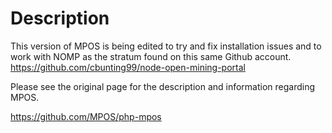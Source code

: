 Description
===========

This version of MPOS is being edited to try and fix installation issues and to work with NOMP as the stratum found on this same Github account. https://github.com/cbunting99/node-open-mining-portal

Please see the original page for the description and information regarding MPOS. 

https://github.com/MPOS/php-mpos